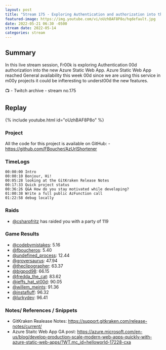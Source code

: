 ```yaml
---
layout: post
title: "Stream 175 - Exploring Authentication and authorization into the new Azure Static Web App"
featured-image: https://img.youtube.com/vi/oUzhBAF8P8o/hqdefault.jpg
date: 2022-05-21 06:30 -0500
stream date: 2022-05-14
categories: stream
---
```


## Summary

In this live stream session, Fr00k is exploring Authentication 00d authorization into the new Azure Static Web App. Azure Static Web App reached General availability this week 00d since we are using this service in m00y projects it could be infteresting to underst00d the new features.

📺 - Twitch archive - stream no.175

## Replay

{% include youtube.html id="oUzhBAF8P8o" %}
<br/><!--more-->


### Project

All the code for this project is available on GitHub:  - https://github.com/FBoucher/AzUrlShortener

### TimeLogs

    00:00:00 Intro
    00:00:10 Bonjour, Hi!
    00:05:28 looking at the GitKraken Release Notes
    00:17:33 Quick project status
    00:36:26 Q&A How do you stay motivated while developing?
    01:00:38 Write a full public AzFunction call
    01:22:58 debug locally

### Raids

- [@csharpfritz](https://www.twitch.tv/csharpfritz) has raided you with a party of 119

### Game Results

- [@codebymistakes](https://www.twitch.tv/codebymistakes): 5.16
- [@fboucheros](https://www.twitch.tv/fboucheros): 5.40
- [@undefined_process](https://www.twitch.tv/undefined_process): 12.44
- [@groversaurus](https://www.twitch.tv/groversaurus): 47.94
- [@theclipographer](https://www.twitch.tv/theclipographer): 63.37
- [@bigpod98](https://www.twitch.tv/bigpod98): 66.15
- [@fredda_the_cat](https://www.twitch.tv/fredda_the_cat): 83.62
- [@jeffs_hat_st00d](https://www.twitch.tv/jeffs_hat_st00d): 90.05
- [@willem_meints](https://www.twitch.tv/willem_meints): 91.36
- [@instafluff](https://www.twitch.tv/instafluff): 96.32
- [@lurkydev](https://www.twitch.tv/lurkydev): 96.41

### Notes/ References / Snippets

- GitKraken Realease Notes: https://support.gitkraken.com/release-notes/current/
- Azure Staitc Web App GA post: https://azure.microsoft.com/en-us/blog/develop-production-scale-modern-web-apps-quickly-with-azure-static-web-apps/?WT.mc_id=helloworld-17228-cxa

